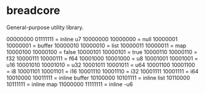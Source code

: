 # breadcore

General-purpose utility library.

00000000 01111111 = inline u7
10000000 10000000 = null
10000001 10000001 = buffer
10000010 10000010 = list
10000011 10000011 = map
10000100 10000100 = false
10000101 10000101 = true
10000110 10000110 = f32
10000111 10000111 = f64
10001000 10001000 = u8
10001001 10001001 = u16
10001010 10001010 = u32
10001011 10001011 = u64
10001100 10001100 = i8
10001101 10001101 = i16
10001110 10001110 = i32
10001111 10001111 = i64
10010000 10011111 = inline buffer
10100000 10101111 = inline list
10110000 10111111 = inline map
11000000 11111111 = inline -u6
